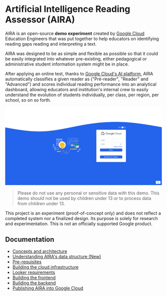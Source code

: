# Artificial Intelligence Reading Assessor (AIRA)

AIRA is an open-source **demo experiment** created by [Google Cloud](https://cloud.google.com) Education Engineers that was put together to help educators on identifying reading gaps reading and interpreting a text.

AIRA was designed to be as simple and flexible as possible so that it could be easily integrated into whatever pre-existing, either pedagogical or administrative student information system might be in place.

After applying an online test, thanks to [Google Cloud's AI platform](https://cloud.google.com/use-cases/generative-ai), AIRA automatically classifies a given reader as ("Pré-reader", "Reader" and "Advanced") and scores individual reading performance into an analytical dashboard, allowing educators and institution's internal crew to easily understand the evolution of students individually, per class, per region, per school, so on so forth.

![AIRAs's dashboard](docs/img/aira-dashboard-v2.png)

> Please do not use any personal or sensitive data with this demo. This demo should not be used by children under 13 or to process data from children under 13.

This project is an experiment (proof-of-concept only) and does not reflect a completed system nor a finalized design.  Its purpose is solely for research and experimentation. This is not an officially supported Google product.

## Documentation

* [Concepts and architecture](./docs/concepts-architecture.md)
* [Understanding AIRA's data structure (New)](./docs/data-structure.md)
* [Pre-requisites](./docs/pre-requisites.md)
* [Building the cloud infrastructure](./docs/building-cloud-infrastructure.md)
* [Looker requirements](./docs/looker-requirements.md)
* [Building the frontend](./docs/building-frontend.md)
* [Building the backend](./docs/building-backend.md)
* [Publishing AIRA into Google Cloud](./docs/publishing-aira.md)
